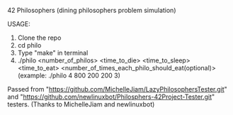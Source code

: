 42 Philosophers (dining philosophers problem simulation)

USAGE:
1) Clone the repo
2) cd philo
3) Type "make" in terminal
4) ./philo <number_of_philos> <time_to_die> <time_to_sleep> <time_to_eat> <number_of_times_each_philo_should_eat(optional)> (example: ./philo 4 800 200 200 3)

Passed from "https://github.com/MichelleJiam/LazyPhilosophersTester.git" and "https://github.com/newlinuxbot/Philosphers-42Project-Tester.git" testers. (Thanks to MichelleJiam and newlinuxbot)
